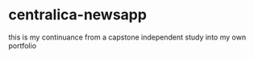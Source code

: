 # centralica-newsapp
this is my continuance from a capstone independent study into my own portfolio
